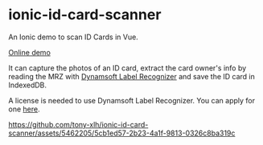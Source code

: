 # ionic-id-card-scanner

An Ionic demo to scan ID Cards in Vue.

[Online demo](https://meek-capybara-b5f339.netlify.app/)

It can capture the photos of an ID card, extract the card owner's info by reading the MRZ with [Dynamsoft Label Recognizer](https://www.dynamsoft.com/label-recognition/overview/) and save the ID card in IndexedDB.

A license is needed to use Dynamsoft Label Recognizer. You can apply for one [here](https://www.dynamsoft.com/customer/license/trialLicense?product=dlr).



https://github.com/tony-xlh/ionic-id-card-scanner/assets/5462205/5cb1ed57-2b23-4a1f-9813-0326c8ba319c


